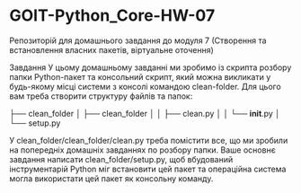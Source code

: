 # GOIT-Python_Core-HW-07

Репозиторій для домашнього завдання до модуля 7 (Створення та встановлення власних пакетів, віртуальне оточення)

Завдання
У цьому домашньому завданні ми зробимо із скрипта розбору папки Python-пакет та консольний скрипт, який можна викликати у будь-якому місці системи з консолі командою clean-folder. Для цього вам треба створити структуру файлів та папок:

├── clean_folder
│ ├── clean_folder
│ │ ├── clean.py
│ │ └── **init**.py
│ └── setup.py

У clean_folder/clean_folder/clean.py треба помістити все, що ми зробили на попередніх домашніх завданнях по розбору папки. Ваше основнє завдання написати clean_folder/setup.py, щоб вбудований інструментарій Python міг встановити цей пакет та операційна система могла використати цей пакет як консольну команду.
